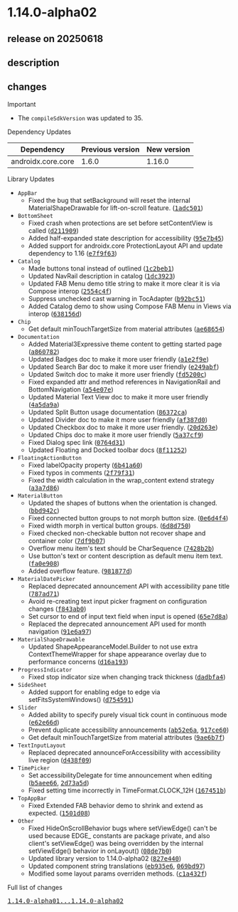 # 1.14.0-alpha02

## release on 20250618
## description
## changes
Important

* The <code>compileSdkVersion</code> was updated to 35.

Dependency Updates

| Dependency | Previous version | New version |
|--------------------|------------------|-------------|
| androidx.core.core | 1.6.0 | 1.16.0 |

Library Updates

* <code>AppBar</code>
  * Fixed the bug that setBackground will reset the internal MaterialShapeDrawable for lift-on-scroll feature. (<a class="commit-link" data-hovercard-type="commit" data-hovercard-url="https://github.com/material-components/material-components-android/commit/1adc50110ed6491661f89aa535355b1480fac73a/hovercard" href="https://github.com/material-components/material-components-android/commit/1adc50110ed6491661f89aa535355b1480fac73a"><tt>1adc501</tt></a>)
* <code>BottomSheet</code>
  * Fixed crash when protections are set before setContentView is called (<a class="commit-link" data-hovercard-type="commit" data-hovercard-url="https://github.com/material-components/material-components-android/commit/d2119098489f6f6b55d77f2c7966b8ddf16c90ed/hovercard" href="https://github.com/material-components/material-components-android/commit/d2119098489f6f6b55d77f2c7966b8ddf16c90ed"><tt>d211909</tt></a>)
  * Added half-expanded state description for accessibility (<a class="commit-link" data-hovercard-type="commit" data-hovercard-url="https://github.com/material-components/material-components-android/commit/95e7b452088d88005982a3f29ec212ef7ee8696d/hovercard" href="https://github.com/material-components/material-components-android/commit/95e7b452088d88005982a3f29ec212ef7ee8696d"><tt>95e7b45</tt></a>)
  * Added support for androidx.core ProtectionLayout API and update dependency to 1.16 (<a class="commit-link" data-hovercard-type="commit" data-hovercard-url="https://github.com/material-components/material-components-android/commit/e7f9f639d2f4a3b9f619ce704df82cbb14e49222/hovercard" href="https://github.com/material-components/material-components-android/commit/e7f9f639d2f4a3b9f619ce704df82cbb14e49222"><tt>e7f9f63</tt></a>)
* <code>Catalog</code>
  * Made buttons tonal instead of outlined (<a class="commit-link" data-hovercard-type="commit" data-hovercard-url="https://github.com/material-components/material-components-android/commit/1c2beb13199e8762e28fadd416cff803623c99a2/hovercard" href="https://github.com/material-components/material-components-android/commit/1c2beb13199e8762e28fadd416cff803623c99a2"><tt>1c2beb1</tt></a>)
  * Updated NavRail description in catalog (<a class="commit-link" data-hovercard-type="commit" data-hovercard-url="https://github.com/material-components/material-components-android/commit/1dc3923bf7688d3a40510faf666517ebac1439b2/hovercard" href="https://github.com/material-components/material-components-android/commit/1dc3923bf7688d3a40510faf666517ebac1439b2"><tt>1dc3923</tt></a>)
  * Updated FAB Menu demo title string to make it more clear it is via Compose interop (<a class="commit-link" data-hovercard-type="commit" data-hovercard-url="https://github.com/material-components/material-components-android/commit/2554c4f7eba0d0b1bc707748f478d220c4f04e6d/hovercard" href="https://github.com/material-components/material-components-android/commit/2554c4f7eba0d0b1bc707748f478d220c4f04e6d"><tt>2554c4f</tt></a>)
  * Suppress unchecked cast warning in TocAdapter (<a class="commit-link" data-hovercard-type="commit" data-hovercard-url="https://github.com/material-components/material-components-android/commit/b92bc51771a62440c253bbec4509751233f4e3e8/hovercard" href="https://github.com/material-components/material-components-android/commit/b92bc51771a62440c253bbec4509751233f4e3e8"><tt>b92bc51</tt></a>)
  * Added Catalog demo to show using Compose FAB Menu in Views via interop (<a class="commit-link" data-hovercard-type="commit" data-hovercard-url="https://github.com/material-components/material-components-android/commit/638156d1a10dd1404f926837dee4c78843c93470/hovercard" href="https://github.com/material-components/material-components-android/commit/638156d1a10dd1404f926837dee4c78843c93470"><tt>638156d</tt></a>)
* <code>Chip</code>
  * Get default minTouchTargetSize from material attributes (<a class="commit-link" data-hovercard-type="commit" data-hovercard-url="https://github.com/material-components/material-components-android/commit/ae686543ffdedfe2c17f7d6648cc2749f28f6d59/hovercard" href="https://github.com/material-components/material-components-android/commit/ae686543ffdedfe2c17f7d6648cc2749f28f6d59"><tt>ae68654</tt></a>)
* <code>Documentation</code>
  * Added Material3Expressive theme content to getting started page (<a class="commit-link" data-hovercard-type="commit" data-hovercard-url="https://github.com/material-components/material-components-android/commit/a860782978347d0cce0f4a83a786435752f59082/hovercard" href="https://github.com/material-components/material-components-android/commit/a860782978347d0cce0f4a83a786435752f59082"><tt>a860782</tt></a>)
  * Updated Badges doc to make it more user friendly (<a class="commit-link" data-hovercard-type="commit" data-hovercard-url="https://github.com/material-components/material-components-android/commit/a1e2f9e31fde54ae8acc7a5d3e7da0c8c6d68599/hovercard" href="https://github.com/material-components/material-components-android/commit/a1e2f9e31fde54ae8acc7a5d3e7da0c8c6d68599"><tt>a1e2f9e</tt></a>)
  * Updated Search Bar doc to make it more user friendly (<a class="commit-link" data-hovercard-type="commit" data-hovercard-url="https://github.com/material-components/material-components-android/commit/e249abfd9b57eebd7afa2f8e6934056225229411/hovercard" href="https://github.com/material-components/material-components-android/commit/e249abfd9b57eebd7afa2f8e6934056225229411"><tt>e249abf</tt></a>)
  * Updated Switch doc to make it more user friendly (<a class="commit-link" data-hovercard-type="commit" data-hovercard-url="https://github.com/material-components/material-components-android/commit/fd5200c6f3999aa0162b6ee1acd8c345c20b4027/hovercard" href="https://github.com/material-components/material-components-android/commit/fd5200c6f3999aa0162b6ee1acd8c345c20b4027"><tt>fd5200c</tt></a>)
  * Fixed expanded attr and method references in NavigationRail and BottomNavigation (<a class="commit-link" data-hovercard-type="commit" data-hovercard-url="https://github.com/material-components/material-components-android/commit/a54e07e4c426025acabe5e6e2c209c4a250c169f/hovercard" href="https://github.com/material-components/material-components-android/commit/a54e07e4c426025acabe5e6e2c209c4a250c169f"><tt>a54e07e</tt></a>)
  * Updated Material Text View doc to make it more user friendly (<a class="commit-link" data-hovercard-type="commit" data-hovercard-url="https://github.com/material-components/material-components-android/commit/4a5da9a391eefbe4962946f919c3f6d624bead33/hovercard" href="https://github.com/material-components/material-components-android/commit/4a5da9a391eefbe4962946f919c3f6d624bead33"><tt>4a5da9a</tt></a>)
  * Updated Split Button usage documentation (<a class="commit-link" data-hovercard-type="commit" data-hovercard-url="https://github.com/material-components/material-components-android/commit/86372cada31ac19499189ef934e560eb30d771d9/hovercard" href="https://github.com/material-components/material-components-android/commit/86372cada31ac19499189ef934e560eb30d771d9"><tt>86372ca</tt></a>)
  * Updated Divider doc to make it more user friendly (<a class="commit-link" data-hovercard-type="commit" data-hovercard-url="https://github.com/material-components/material-components-android/commit/af387d04049f47eaec928c5369e9fc27365575d0/hovercard" href="https://github.com/material-components/material-components-android/commit/af387d04049f47eaec928c5369e9fc27365575d0"><tt>af387d0</tt></a>)
  * Updated Checkbox doc to make it more user friendly. (<a class="commit-link" data-hovercard-type="commit" data-hovercard-url="https://github.com/material-components/material-components-android/commit/20d263e1651c88efe07f62e00c8e83c6213be172/hovercard" href="https://github.com/material-components/material-components-android/commit/20d263e1651c88efe07f62e00c8e83c6213be172"><tt>20d263e</tt></a>)
  * Updated Chips doc to make it more user friendly (<a class="commit-link" data-hovercard-type="commit" data-hovercard-url="https://github.com/material-components/material-components-android/commit/5a37cf9633db76d0f3f7f8b2a3860d32218f7560/hovercard" href="https://github.com/material-components/material-components-android/commit/5a37cf9633db76d0f3f7f8b2a3860d32218f7560"><tt>5a37cf9</tt></a>)
  * Fixed Dialog spec link (<a class="commit-link" data-hovercard-type="commit" data-hovercard-url="https://github.com/material-components/material-components-android/commit/0764d31a4ac64c4568f7642f397fd32d53b9f241/hovercard" href="https://github.com/material-components/material-components-android/commit/0764d31a4ac64c4568f7642f397fd32d53b9f241"><tt>0764d31</tt></a>)
  * Updated Floating and Docked toolbar docs (<a class="commit-link" data-hovercard-type="commit" data-hovercard-url="https://github.com/material-components/material-components-android/commit/8f11252b7c5931041f75523ec922969731a91af0/hovercard" href="https://github.com/material-components/material-components-android/commit/8f11252b7c5931041f75523ec922969731a91af0"><tt>8f11252</tt></a>)
* <code>FloatingActionButton</code>
  * Fixed labelOpacity property (<a class="commit-link" data-hovercard-type="commit" data-hovercard-url="https://github.com/material-components/material-components-android/commit/6b41a60af9a5e197739fde328b95ff37e341262b/hovercard" href="https://github.com/material-components/material-components-android/commit/6b41a60af9a5e197739fde328b95ff37e341262b"><tt>6b41a60</tt></a>)
  * Fixed typos in comments (<a class="commit-link" data-hovercard-type="commit" data-hovercard-url="https://github.com/material-components/material-components-android/commit/2f79f3106470720e83731dd510715d5c6c754416/hovercard" href="https://github.com/material-components/material-components-android/commit/2f79f3106470720e83731dd510715d5c6c754416"><tt>2f79f31</tt></a>)
  * Fixed the width calculation in the wrap_content extend strategy (<a class="commit-link" data-hovercard-type="commit" data-hovercard-url="https://github.com/material-components/material-components-android/commit/a3a7d86cba91e07d200cbc04045276f8ef256ffc/hovercard" href="https://github.com/material-components/material-components-android/commit/a3a7d86cba91e07d200cbc04045276f8ef256ffc"><tt>a3a7d86</tt></a>)
* <code>MaterialButton</code>
  * Updated the shapes of buttons when the orientation is changed. (<a class="commit-link" data-hovercard-type="commit" data-hovercard-url="https://github.com/material-components/material-components-android/commit/bbd942c11b377065f1edcbbca8aee4bdadbcc438/hovercard" href="https://github.com/material-components/material-components-android/commit/bbd942c11b377065f1edcbbca8aee4bdadbcc438"><tt>bbd942c</tt></a>)
  * Fixed connected button groups to not morph button size. (<a class="commit-link" data-hovercard-type="commit" data-hovercard-url="https://github.com/material-components/material-components-android/commit/0e6d4f4658ea6b2cd55dab0618bcca2768f1c7d6/hovercard" href="https://github.com/material-components/material-components-android/commit/0e6d4f4658ea6b2cd55dab0618bcca2768f1c7d6"><tt>0e6d4f4</tt></a>)
  * Fixed width morph in vertical button groups. (<a class="commit-link" data-hovercard-type="commit" data-hovercard-url="https://github.com/material-components/material-components-android/commit/6d8d750735f2e62b64bcd801dc2184ae6e6f5cb8/hovercard" href="https://github.com/material-components/material-components-android/commit/6d8d750735f2e62b64bcd801dc2184ae6e6f5cb8"><tt>6d8d750</tt></a>)
  * Fixed checked non-checkable button not recover shape and container color (<a class="commit-link" data-hovercard-type="commit" data-hovercard-url="https://github.com/material-components/material-components-android/commit/7df9b07882f7340c749f90c2b3b235783282fd4b/hovercard" href="https://github.com/material-components/material-components-android/commit/7df9b07882f7340c749f90c2b3b235783282fd4b"><tt>7df9b07</tt></a>)
  * Overflow menu item's text should be CharSequence (<a class="commit-link" data-hovercard-type="commit" data-hovercard-url="https://github.com/material-components/material-components-android/commit/7428b2b49b4131ae83dddeee196ae8b38c284860/hovercard" href="https://github.com/material-components/material-components-android/commit/7428b2b49b4131ae83dddeee196ae8b38c284860"><tt>7428b2b</tt></a>)
  * Use button's text or content description as default menu item text. (<a class="commit-link" data-hovercard-type="commit" data-hovercard-url="https://github.com/material-components/material-components-android/commit/fa0e9083404592f31f23ccd696d5e5428cdf22bf/hovercard" href="https://github.com/material-components/material-components-android/commit/fa0e9083404592f31f23ccd696d5e5428cdf22bf"><tt>fa0e908</tt></a>)
  * Added overflow feature. (<a class="commit-link" data-hovercard-type="commit" data-hovercard-url="https://github.com/material-components/material-components-android/commit/981877d06da5c25dd8efa0ba5c0f0ecac470f469/hovercard" href="https://github.com/material-components/material-components-android/commit/981877d06da5c25dd8efa0ba5c0f0ecac470f469"><tt>981877d</tt></a>)
* <code>MaterialDatePicker</code>
  * Replaced deprecated announcement API with accessibility pane title (<a class="commit-link" data-hovercard-type="commit" data-hovercard-url="https://github.com/material-components/material-components-android/commit/787ad71352ec385ffe0fe479c8b721ec9181e5ae/hovercard" href="https://github.com/material-components/material-components-android/commit/787ad71352ec385ffe0fe479c8b721ec9181e5ae"><tt>787ad71</tt></a>)
  * Avoid re-creating text input picker fragment on configuration changes (<a class="commit-link" data-hovercard-type="commit" data-hovercard-url="https://github.com/material-components/material-components-android/commit/f843ab0f1f034303dbe9013ab606f5127b4acdb4/hovercard" href="https://github.com/material-components/material-components-android/commit/f843ab0f1f034303dbe9013ab606f5127b4acdb4"><tt>f843ab0</tt></a>)
  * Set cursor to end of input text field when input is opened (<a class="commit-link" data-hovercard-type="commit" data-hovercard-url="https://github.com/material-components/material-components-android/commit/65e7d8afc4dde621eda1225912ca9232d84a1f35/hovercard" href="https://github.com/material-components/material-components-android/commit/65e7d8afc4dde621eda1225912ca9232d84a1f35"><tt>65e7d8a</tt></a>)
  * Replaced the deprecated announcement API used for month navigation (<a class="commit-link" data-hovercard-type="commit" data-hovercard-url="https://github.com/material-components/material-components-android/commit/91e6a97a58686a7947cce8b5ec1bfdc7a7a3a801/hovercard" href="https://github.com/material-components/material-components-android/commit/91e6a97a58686a7947cce8b5ec1bfdc7a7a3a801"><tt>91e6a97</tt></a>)
* <code>MaterialShapeDrawable</code>
  * Updated ShapeAppearanceModel.Builder to not use extra ContextThemeWrapper for shape appearance overlay due to performance concerns (<a class="commit-link" data-hovercard-type="commit" data-hovercard-url="https://github.com/material-components/material-components-android/commit/d16a19364c91bc6c6e2db1161726d82acb561291/hovercard" href="https://github.com/material-components/material-components-android/commit/d16a19364c91bc6c6e2db1161726d82acb561291"><tt>d16a193</tt></a>)
* <code>ProgressIndicator</code>
  * Fixed stop indicator size when changing track thickness (<a class="commit-link" data-hovercard-type="commit" data-hovercard-url="https://github.com/material-components/material-components-android/commit/dadbfa4819d5c3aa57e5728953fa86ec59a80f4a/hovercard" href="https://github.com/material-components/material-components-android/commit/dadbfa4819d5c3aa57e5728953fa86ec59a80f4a"><tt>dadbfa4</tt></a>)
* <code>SideSheet</code>
  * Added support for enabling edge to edge via setFitsSystemWindows() (<a class="commit-link" data-hovercard-type="commit" data-hovercard-url="https://github.com/material-components/material-components-android/commit/d75459102fcb50b7d3253119b95cb7628189b266/hovercard" href="https://github.com/material-components/material-components-android/commit/d75459102fcb50b7d3253119b95cb7628189b266"><tt>d754591</tt></a>)
* <code>Slider</code>
  * Added ability to specify purely visual tick count in continuous mode (<a class="commit-link" data-hovercard-type="commit" data-hovercard-url="https://github.com/material-components/material-components-android/commit/e62e66d7bc94d4ec883e94c60a6217cf74237883/hovercard" href="https://github.com/material-components/material-components-android/commit/e62e66d7bc94d4ec883e94c60a6217cf74237883"><tt>e62e66d</tt></a>)
  * Prevent duplicate accessibility announcements (<a class="commit-link" data-hovercard-type="commit" data-hovercard-url="https://github.com/material-components/material-components-android/commit/ab52e6afc4a80c3adc9536a58831fe7883667871/hovercard" href="https://github.com/material-components/material-components-android/commit/ab52e6afc4a80c3adc9536a58831fe7883667871"><tt>ab52e6a</tt></a>, <a class="commit-link" data-hovercard-type="commit" data-hovercard-url="https://github.com/material-components/material-components-android/commit/917ce60aa5c7e635d1c2be88cbfffd87a2b79093/hovercard" href="https://github.com/material-components/material-components-android/commit/917ce60aa5c7e635d1c2be88cbfffd87a2b79093"><tt>917ce60</tt></a>)
  * Get default minTouchTargetSize from material attributes (<a class="commit-link" data-hovercard-type="commit" data-hovercard-url="https://github.com/material-components/material-components-android/commit/9ae6b7f4b3efae1ea227779703b77e6fa8c9dd31/hovercard" href="https://github.com/material-components/material-components-android/commit/9ae6b7f4b3efae1ea227779703b77e6fa8c9dd31"><tt>9ae6b7f</tt></a>)
* <code>TextInputLayout</code>
  * Replaced deprecated announceForAccessibility with accessibility live region (<a class="commit-link" data-hovercard-type="commit" data-hovercard-url="https://github.com/material-components/material-components-android/commit/d438f092220768b036af7a2f8fb195d929d5ed3b/hovercard" href="https://github.com/material-components/material-components-android/commit/d438f092220768b036af7a2f8fb195d929d5ed3b"><tt>d438f09</tt></a>)
* <code>TimePicker</code>
  * Set accessibilityDelegate for time announcement when editing (<a class="commit-link" data-hovercard-type="commit" data-hovercard-url="https://github.com/material-components/material-components-android/commit/b5aee6682c91aa2e99b3e2be3ed866acdfe6e073/hovercard" href="https://github.com/material-components/material-components-android/commit/b5aee6682c91aa2e99b3e2be3ed866acdfe6e073"><tt>b5aee66</tt></a>, <a class="commit-link" data-hovercard-type="commit" data-hovercard-url="https://github.com/material-components/material-components-android/commit/2d73a5dca61c33f784db544e6ee3b344790f838b/hovercard" href="https://github.com/material-components/material-components-android/commit/2d73a5dca61c33f784db544e6ee3b344790f838b"><tt>2d73a5d</tt></a>)
  * Fixed setting time incorrectly in TimeFormat.CLOCK_12H (<a class="commit-link" data-hovercard-type="commit" data-hovercard-url="https://github.com/material-components/material-components-android/commit/167451b532d5c6274aaf8f92b806d0584057b4ac/hovercard" href="https://github.com/material-components/material-components-android/commit/167451b532d5c6274aaf8f92b806d0584057b4ac"><tt>167451b</tt></a>)
* <code>TopAppBar</code>
  * Fixed Extended FAB behavior demo to shrink and extend as expected. (<a class="commit-link" data-hovercard-type="commit" data-hovercard-url="https://github.com/material-components/material-components-android/commit/1501d08876ed7c9dfbb682e8bc421916d30faf06/hovercard" href="https://github.com/material-components/material-components-android/commit/1501d08876ed7c9dfbb682e8bc421916d30faf06"><tt>1501d08</tt></a>)
* <code>Other</code>
  * Fixed HideOnScrollBehavior bugs where setViewEdge() can't be used because EDGE_ constants are package private, and also client's setViewEdge() was being overridden by the internal setViewEdge() behavior in onLayout() (<a class="commit-link" data-hovercard-type="commit" data-hovercard-url="https://github.com/material-components/material-components-android/commit/08de7b042ddd3abcaf962f556031e329afa85334/hovercard" href="https://github.com/material-components/material-components-android/commit/08de7b042ddd3abcaf962f556031e329afa85334"><tt>08de7b0</tt></a>)
  * Updated library version to 1.14.0-alpha02 (<a class="commit-link" data-hovercard-type="commit" data-hovercard-url="https://github.com/material-components/material-components-android/commit/827e4403ec228b35757a4da0e9c35c10a063deb9/hovercard" href="https://github.com/material-components/material-components-android/commit/827e4403ec228b35757a4da0e9c35c10a063deb9"><tt>827e440</tt></a>)
  * Updated component string translations (<a class="commit-link" data-hovercard-type="commit" data-hovercard-url="https://github.com/material-components/material-components-android/commit/eb935e60b0d8246c43fcee7bb8b3eecd3036eb30/hovercard" href="https://github.com/material-components/material-components-android/commit/eb935e60b0d8246c43fcee7bb8b3eecd3036eb30"><tt>eb935e6</tt></a>, <a class="commit-link" data-hovercard-type="commit" data-hovercard-url="https://github.com/material-components/material-components-android/commit/069bd97852b76eca8264f94d91a3a8220e159fc8/hovercard" href="https://github.com/material-components/material-components-android/commit/069bd97852b76eca8264f94d91a3a8220e159fc8"><tt>069bd97</tt></a>)
  * Modified some layout params overriden methods. (<a class="commit-link" data-hovercard-type="commit" data-hovercard-url="https://github.com/material-components/material-components-android/commit/c1a432fdc032bab632771699dd211e1f15989766/hovercard" href="https://github.com/material-components/material-components-android/commit/c1a432fdc032bab632771699dd211e1f15989766"><tt>c1a432f</tt></a>)

Full list of changes

<a class="commit-link" href="https://github.com/material-components/material-components-android/compare/1.14.0-alpha01...1.14.0-alpha02"><tt>1.14.0-alpha01...1.14.0-alpha02</tt></a>

